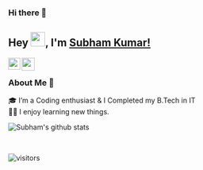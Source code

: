 ### Hi there 👋

<!--
**Subham965/Subham965** is a ✨ _special_ ✨ repository because its `README.md` (this file) appears on your GitHub profile.

Here are some ideas to get you started:

- 🔭 I’m currently working on ...
- 🌱 I’m currently learning ...
- 👯 I’m looking to collaborate on ...
- 🤔 I’m looking for help with ...
- 💬 Ask me about ...
- 📫 How to reach me: ...
- 😄 Pronouns: ...
- ⚡ Fun fact: ...
-->
## Hey <img src="https://github.com/TheDudeThatCode/TheDudeThatCode/blob/master/Assets/Hi.gif" width="29px">, I'm [Subham Kumar!](https://github.com/Subham965) 

<a href="https://www.linkedin.com/in/subham-kumar-899591217/">
  <img align="left" width="24px" src="https://cdn.jsdelivr.net/npm/simple-icons@v3/icons/linkedin.svg"  />
</a>
<a href="mailto:subham.choudhary965@gmail.com">
  <img align="left" width="26px" src="https://cdn.jsdelivr.net/npm/simple-icons@v3/icons/gmail.svg" />
</a>
<br />

### About Me 🚀
🎓 I’m a Coding enthusiast & I  Completed my B.Tech in  IT </br>
👨‍💻 I enjoy learning new things. </br>

![Subham's github stats](https://github-readme-stats.vercel.app/api?username=subham965&show_icons=true)

<br>

![visitors](https://visitor-badge.laobi.icu/badge?page_id=subham965.Subham965)

